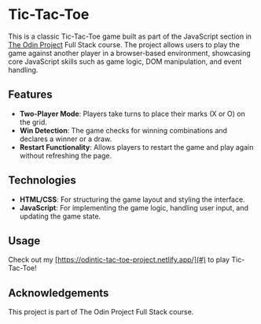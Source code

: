 # Tic-Tac-Toe

This is a classic Tic-Tac-Toe game built as part of the JavaScript section in [The Odin Project](https://www.theodinproject.com/) Full Stack course. The project allows users to play the game against another player in a browser-based environment, showcasing core JavaScript skills such as game logic, DOM manipulation, and event handling.

## Features

- **Two-Player Mode**: Players take turns to place their marks (X or O) on the grid.
- **Win Detection**: The game checks for winning combinations and declares a winner or a draw.
- **Restart Functionality**: Allows players to restart the game and play again without refreshing the page.

## Technologies

- **HTML/CSS**: For structuring the game layout and styling the interface.
- **JavaScript**: For implementing the game logic, handling user input, and updating the game state.

## Usage

Check out my [https://odintic-tac-toe-project.netlify.app/](#) to play Tic-Tac-Toe!

## Acknowledgements

This project is part of The Odin Project Full Stack course.
